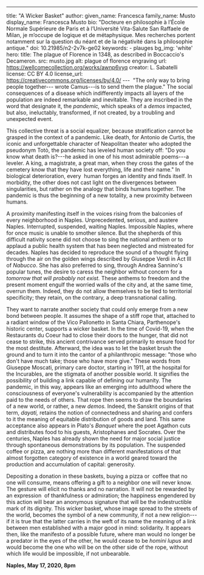 ---
title: "A Wicker Basket"
author:
    given_name: Francesca
    family_name: Musto
    display_name: Francesca Musto
    bio: "Docteure en philosophie à l’École Normale Supérieure de Paris et à l’Université Vita-Salute San Raffaele de Milan, je m’occupe de logique et de métaphysique. Mes recherches portent notamment sur la question du néant et de la négativité dans la philosophie antique."
doi: 10.21985/n2-2v7k-ge02
keywords:
    - plauges
bg_img: 'white'
hero:
    title: The plague of Florence in 1348, as described in Boccaccio's Decameron.
    src: musto.jpg
    alt: plague of florence engraving 
    url: https://wellcomecollection.org/works/awnp6vyq
    creator: L. Sabatelli
    license: CC BY 4.0
    license_url: https://creativecommons.org/licenses/by/4.0/
--- 
"The only way to bring people together--- wrote Camus---is to send them the plague." The social consequences of a disease which indifferently impacts all layers of the population are indeed remarkable and inevitable. They are inscribed in the word that designate it, the *pandemic,* which speaks of a *demos* impacted, but also, ineluctably, transformed, if not created, by a troubling and unexpected event. 

This collective threat is a social equalizer, because stratification cannot be grasped in the context of a pandemic. Like death, for Antonio de Curtis, the iconic and unforgettable character of Neapolitan theater who adopted the pseudonym Totò, the pandemic has leveled human society off: "Do you know what death is?---he asked in one of his most admirable poems---a leveler. A king, a magistrate, a great man, when they cross the gates of the cemetery know that they have lost everything, life and their name." In biological deterioration, every  human forges an identity and finds itself. In morbidity, the other does not cast light on the divergences between singularities, but rather on the analogy that binds humans together. The pandemic is thus the beginning of a new totality, a new proximity between humans.   

A proximity manifesting itself in the voices rising from the balconies of every neighborhood in Naples. Unprecedented, serious, and austere Naples. Interrupted, suspended, waiting Naples. Impossible Naples, where for once music is unable to smother silence. But the shepherds of this difficult nativity scene did not choose to sing the national anthem or to applaud a public health system that has been neglected and mistreated for decades. Naples has decided to reproduce the sound of a thought flying through the air on the golden wings described by Giuseppe Verdi in Act III of *Nabucco*. She has also preferred to sing, through Andrea Sannino's popular tunes, the desire to caress the neighbor without concern for a *tomorrow that will probably not exist.* These anthems to freedom and the present moment engulf the worried walls of the city and, at the same time, overrun them. Indeed, they do not allow themselves to be tied to territorial specificity; they retain, on the contrary, a deep transnational calling. 

They want to narrate another society that could only emerge from a new bond between people. It assumes the shape of a stiff rope that, attached to a radiant window of the Vico Pallonetto in Santa Chiara, Parthenope's historic center, supports a wicker basket. In the time of Covid-19, when the Restaurants du Coeur had to close their doors to the hunger, that did not cease to strike, this ancient contrivance served primarily to ensure food for the most destitute. Afterward, the idea was to let the basket brush the ground and to turn it into the cantor of a philanthropic message: "those who don't have much take; those who have more give." These words from Giuseppe Moscati, primary care doctor, starting in 1911, at the hospital for the Incurables, are the stigmata of another possible world. It signifies the possibility of building a link capable of defining our humanity. The pandemic, in this way, appears like an emerging into adulthood where the consciousness of everyone's vulnerability is accompanied by the attention paid to the needs of others. That rope then seems to draw the boundaries of a new world, or rather, a new *demos.* Indeed, the Sanskrit origins of that term, *dayati,* retains the notion of connectedness and sharing and confers to it the meaning of equitable distribution of goods and land. This same acceptance also appears in Plato's *Banquet* where the poet Agathon cuts and distributes food to his guests, Aristophanes and Socrates. Over the centuries, Naples has already shown the need for major social justice through spontaneous demonstrations by its population. The suspended coffee or pizza, are nothing more than different manifestations of that almost forgotten category of existence in a world geared toward the production and accumulation of capital: generosity. 

Depositing a donation in these baskets, buying a pizza or  coffee that no one will consume, means offering a gift to a neighbor one will never know. The gesture will elicit no thanks and no narration. It will not be rewarded by an expression  of thankfulness or admiration; the happiness engendered by this action will bear an anonymous signature that will be the indestructible mark of its dignity. This wicker basket, whose image spread to the streets of the world, becomes the symbol of a new community, if not a new religion---if it is true that the latter carries in the weft of its name the meaning of a link between men established with a major good in mind: solidarity. It appears then, like the manifesto of a possible future, where man would no longer be a predator in the eyes of the other, he would cease to be *homini lupus* and would become the one who will be on the other side of the rope, without which life would be impossible, if not unbearable.    

**Naples, May 17, 2020, 8pm**
